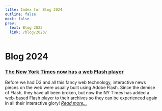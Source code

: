 ```yaml
---
title: Index for Blog 2024
outline: false
next: false
prev:
  text: Blog 2023
  link: /blog/2023/
---
```


# Blog 2024

### <a href="/blog/2024/nytimes-web-flash-player">The New York Times now has a web Flash player</a>
Before we had D3 and all this fancy web technology, interactive news pieces on the web were usually built using Adobe Flash. Since the demise of Flash, they have all been broken, but now the NY Times has added a web-based Flash player to their archives so they can be experienced again in all their interactive glory! _<a href="/blog/2024/nytimes-web-flash-player">Read more…</a>_

